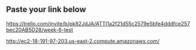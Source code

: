 ## Paste your link below
https://trello.com/invite/b/pk82JdJA/ATTI1a2f21d55c2579e5bfe4dddfce257bec20AB5D28/week-6-test

http://ec2-18-191-97-203.us-east-2.compute.amazonaws.com/

